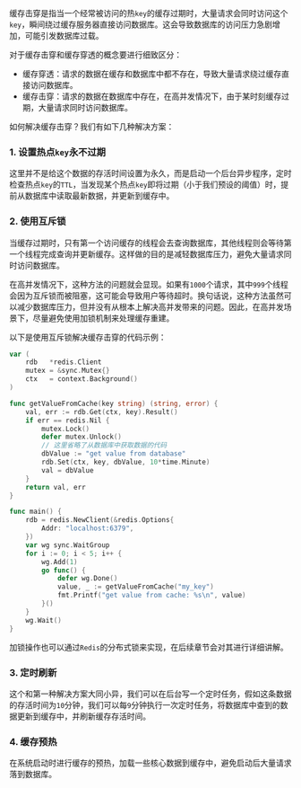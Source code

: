 缓存击穿是指当一个经常被访问的热`key`的缓存过期时，大量请求会同时访问这个`key`，瞬间绕过缓存服务器直接访问数据库。这会导致数据库的访问压力急剧增加，可能引发数据库过载。

对于缓存击穿和缓存穿透的概念要进行细致区分：

- 缓存穿透：请求的数据在缓存和数据库中都不存在，导致大量请求绕过缓存直接访问数据库。
- 缓存击穿：请求的数据在数据库中存在，在高并发情况下，由于某时刻缓存过期，大量请求同时访问数据库。

如何解决缓存击穿？我们有如下几种解决方案：

### 1. 设置热点`key`永不过期

这里并不是给这个数据的存活时间设置为永久，而是启动一个后台异步程序，定时检查热点`key`的`TTL`，当发现某个热点`key`即将过期（小于我们预设的阈值）时，提前从数据库中读取最新数据，并更新到缓存中。

### 2. 使用互斥锁

当缓存过期时，只有第一个访问缓存的线程会去查询数据库，其他线程则会等待第一个线程完成查询并更新缓存。这样做的目的是减轻数据库压力，避免大量请求同时访问数据库。

在高并发情况下，这种方法的问题就会显现。如果有`1000`个请求，其中`999`个线程会因为互斥锁而被阻塞，这可能会导致用户等待超时。换句话说，这种方法虽然可以减少数据库压力，但并没有从根本上解决高并发带来的问题。因此，在高并发场景下，尽量避免使用加锁机制来处理缓存重建。

以下是使用互斥锁解决缓存击穿的代码示例：

~~~ go
var (
	rdb   *redis.Client
	mutex = &sync.Mutex{}
	ctx   = context.Background()
)

func getValueFromCache(key string) (string, error) {
	val, err := rdb.Get(ctx, key).Result()
	if err == redis.Nil {
		mutex.Lock()
		defer mutex.Unlock()
		// 这里省略了从数据库中获取数据的代码
		dbValue := "get value from database"
		rdb.Set(ctx, key, dbValue, 10*time.Minute)
		val = dbValue
	}
	return val, err
}

func main() {
	rdb = redis.NewClient(&redis.Options{
		Addr: "localhost:6379",
	})
	var wg sync.WaitGroup
	for i := 0; i < 5; i++ {
		wg.Add(1)
		go func() {
			defer wg.Done()
			value, _ := getValueFromCache("my_key")
			fmt.Printf("get value from cache: %s\n", value)
		}()
	}
	wg.Wait()
}
~~~

加锁操作也可以通过`Redis`的分布式锁来实现，在后续章节会对其进行详细讲解。

### 3. 定时刷新

这个和第一种解决方案大同小异，我们可以在后台写一个定时任务，假如这条数据的存活时间为`10`分钟，我们可以每`9`分钟执行一次定时任务，将数据库中查到的数据更新到缓存中，并刷新缓存存活时间。

### 4. 缓存预热

在系统启动时进行缓存的预热，加载一些核心数据到缓存中，避免启动后大量请求落到数据库。